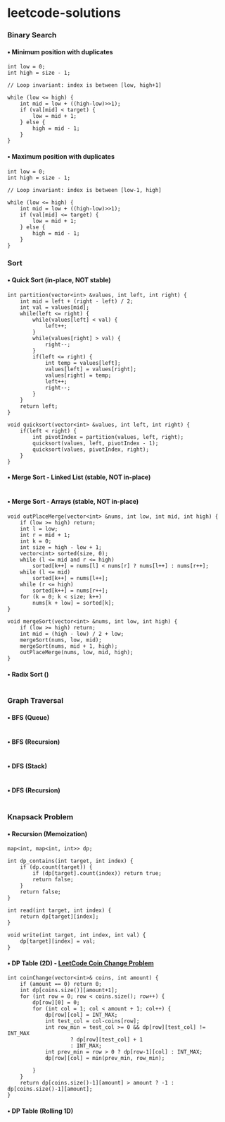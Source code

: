 # leetcode-solutions

### Binary Search

#### • Minimum position with duplicates
```
int low = 0;
int high = size - 1;

// Loop invariant: index is between [low, high+1]

while (low <= high) {
    int mid = low + ((high-low)>>1);
    if (val[mid] < target) {
        low = mid + 1;
    } else {
        high = mid - 1;
    }
}
```

#### • Maximum position with duplicates
```
int low = 0;
int high = size - 1;

// Loop invariant: index is between [low-1, high]

while (low <= high) { 
    int mid = low + ((high-low)>>1);
    if (val[mid] <= target) {
        low = mid + 1;
    } else {
        high = mid - 1;
    }
}
```

### Sort

#### • Quick Sort (in-place, NOT stable)
```
int partition(vector<int> &values, int left, int right) {
    int mid = left + (right - left) / 2;
    int val = values[mid];
    while(left <= right) {
        while(values[left] < val) {
            left++;
        }
        while(values[right] > val) {
            right--;
        }
        if(left <= right) {
            int temp = values[left];
            values[left] = values[right];
            values[right] = temp;
            left++;
            right--;
        }
    }
    return left;
}

void quicksort(vector<int> &values, int left, int right) {
    if(left < right) {
        int pivotIndex = partition(values, left, right);
        quicksort(values, left, pivotIndex - 1);
        quicksort(values, pivotIndex, right);
    }
}
```
#### • Merge Sort - Linked List (stable, NOT in-place)
```
```
#### • Merge Sort - Arrays (stable, NOT in-place)
```
void outPlaceMerge(vector<int> &nums, int low, int mid, int high) {
    if (low >= high) return;
    int l = low;
    int r = mid + 1;
    int k = 0;
    int size = high - low + 1;
    vector<int> sorted(size, 0);
    while (l <= mid and r <= high)
        sorted[k++] = nums[l] < nums[r] ? nums[l++] : nums[r++];
    while (l <= mid) 
        sorted[k++] = nums[l++];
    while (r <= high) 
        sorted[k++] = nums[r++];
    for (k = 0; k < size; k++)
        nums[k + low] = sorted[k];
}

void mergeSort(vector<int> &nums, int low, int high) {
    if (low >= high) return;
    int mid = (high - low) / 2 + low;
    mergeSort(nums, low, mid);
    mergeSort(nums, mid + 1, high);
    outPlaceMerge(nums, low, mid, high);
}
```
#### • Radix Sort ()
```
```
### Graph Traversal

#### • BFS (Queue)
```
```
#### • BFS (Recursion)
```
```
#### • DFS (Stack)
```
```
#### • DFS (Recursion)
```
```
### Knapsack Problem
#### • Recursion (Memoization)
```
map<int, map<int, int>> dp;
    
int dp_contains(int target, int index) {
    if (dp.count(target)) {
        if (dp[target].count(index)) return true;
        return false;
    }
    return false;
}

int read(int target, int index) {
    return dp[target][index];
}

void write(int target, int index, int val) {
    dp[target][index] = val;
}
```
#### • DP Table (2D) - [LeetCode Coin Change Problem](https://leetcode.com/problems/coin-change/)
```
int coinChange(vector<int>& coins, int amount) {
    if (amount == 0) return 0;
    int dp[coins.size()][amount+1];
    for (int row = 0; row < coins.size(); row++) {
        dp[row][0] = 0;
        for (int col = 1; col < amount + 1; col++) {
            dp[row][col] = INT_MAX;
            int test_col = col-coins[row];
            int row_min = test_col >= 0 && dp[row][test_col] != INT_MAX 
                    ? dp[row][test_col] + 1
                    : INT_MAX;
            int prev_min = row > 0 ? dp[row-1][col] : INT_MAX;
            dp[row][col] = min(prev_min, row_min);

        }
    }
    return dp[coins.size()-1][amount] > amount ? -1 : dp[coins.size()-1][amount];
}
```
#### • DP Table (Rolling 1D)
```
```
